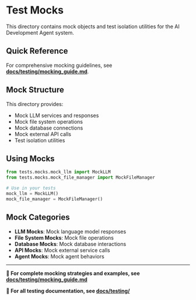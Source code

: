 # Test Mocks

This directory contains mock objects and test isolation utilities for the AI Development Agent system.

## Quick Reference

For comprehensive mocking guidelines, see **[docs/testing/mocking_guide.md](../../docs/testing/mocking_guide.md)**.

## Mock Structure

This directory provides:
- Mock LLM services and responses
- Mock file system operations
- Mock database connections
- Mock external API calls
- Test isolation utilities

## Using Mocks

```python
from tests.mocks.mock_llm import MockLLM
from tests.mocks.mock_file_manager import MockFileManager

# Use in your tests
mock_llm = MockLLM()
mock_file_manager = MockFileManager()
```

## Mock Categories

- **LLM Mocks**: Mock language model responses
- **File System Mocks**: Mock file operations
- **Database Mocks**: Mock database interactions
- **API Mocks**: Mock external service calls
- **Agent Mocks**: Mock agent behaviors

---

**📖 For complete mocking strategies and examples, see [docs/testing/mocking_guide.md](../../docs/testing/mocking_guide.md)**

**🔗 For all testing documentation, see [docs/testing/](../../docs/testing/README.md)**